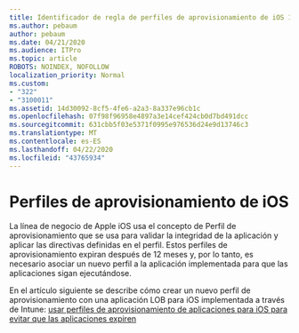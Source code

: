 ```yaml
---
title: Identificador de regla de perfiles de aprovisionamiento de iOS 1029
ms.author: pebaum
author: pebaum
ms.date: 04/21/2020
ms.audience: ITPro
ms.topic: article
ROBOTS: NOINDEX, NOFOLLOW
localization_priority: Normal
ms.custom:
- "322"
- "3100011"
ms.assetid: 14d30092-8cf5-4fe6-a2a3-8a337e96cb1c
ms.openlocfilehash: 07f98f96958e4897a3e14cef424cb0d7bd491dcc
ms.sourcegitcommit: 631cbb5f03e5371f0995e976536d24e9d13746c3
ms.translationtype: MT
ms.contentlocale: es-ES
ms.lasthandoff: 04/22/2020
ms.locfileid: "43765934"
---
```

# <a name="ios-provisioning-profiles"></a>Perfiles de aprovisionamiento de iOS

La línea de negocio de Apple iOS usa el concepto de Perfil de aprovisionamiento que se usa para validar la integridad de la aplicación y aplicar las directivas definidas en el perfil. Estos perfiles de aprovisionamiento expiran después de 12 meses y, por lo tanto, es necesario asociar un nuevo perfil a la aplicación implementada para que las aplicaciones sigan ejecutándose.
  
En el artículo siguiente se describe cómo crear un nuevo perfil de aprovisionamiento con una aplicación LOB para iOS implementada a través de Intune: [usar perfiles de aprovisionamiento de aplicaciones para iOS para evitar que las aplicaciones expiren](https://docs.microsoft.com/intune/app-provisioning-profile-ios)
  